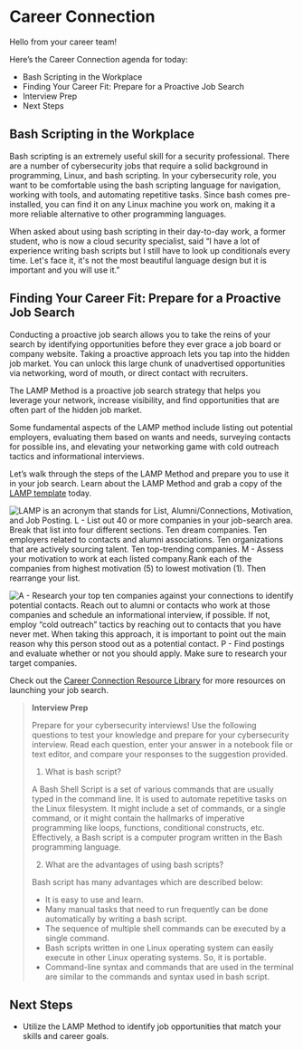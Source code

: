 # Career Connection

Hello from your career team! 

Here’s the Career Connection agenda for today:
* Bash Scripting in the Workplace
* Finding Your Career Fit: Prepare for a Proactive Job Search
* Interview Prep
* Next Steps

## Bash Scripting in the Workplace

Bash scripting is an extremely useful skill for a security professional. There are a number of cybersecurity jobs that require a solid background in programming, Linux, and bash scripting. In your cybersecurity role, you want to be comfortable using the bash scripting language for navigation, working with tools, and automating repetitive tasks. Since bash comes pre-installed, you can find it on any Linux machine you work on, making it a more reliable alternative to other programming languages.

When asked about using bash scripting in their day-to-day work, a former student, who is now a cloud security specialist, said “I have a lot of experience writing bash scripts but I still have to look up conditionals every time. Let's face it, it's not the most beautiful language design but it is important and you will use it.” 

## Finding Your Career Fit: Prepare for a Proactive Job Search

Conducting a proactive job search allows you to take the reins of your search by identifying opportunities before they ever grace a job board or company website. Taking a proactive approach lets you tap into the hidden job market. You can unlock this large chunk of unadvertised opportunities via networking, word of mouth, or direct contact with recruiters.

The LAMP Method is a proactive job search strategy that helps you leverage your network, increase visibility, and find opportunities that are often part of the hidden job market.

Some fundamental aspects of the LAMP method include listing out potential employers, evaluating them based on wants and needs, surveying contacts for possible ins, and elevating your networking game with cold outreach tactics and informational interviews. 

Let’s walk through the steps of the LAMP Method and prepare you to use it in your job search. Learn about the LAMP Method and grab a copy of the [LAMP template](https://drive.google.com/file/d/1LYitrxvRUo_Wz3MAYG_wRkRzAiSbZ7SK/view) today.

![LAMP is an acronym that stands for List, Alumni/Connections, Motivation, and Job Posting. L - List out 40 or more companies in your job-search area. Break that list into four different sections. Ten dream companies. Ten employers related to contacts and alumni associations. Ten organizations that are actively sourcing talent. Ten top-trending companies. M - Assess your motivation to work at each listed company.Rank each of the companies from highest motivation (5) to lowest motivation (1). Then rearrange your list.](https://static.bc-edx.com/career-services/all-vertical-fycf/lesson-06/l6_fycf_image1.png)

![A - Research your top ten companies against your connections to identify potential contacts. Reach out to alumni or contacts who work at those companies and schedule an informational interview, if possible. If not, employ “cold outreach” tactics by reaching out to contacts that you have never met. When taking this approach, it is important to point out the main reason why this person stood out as a potential contact. P - Find postings and evaluate whether or not you should apply. Make sure to research your target companies. ](https://static.bc-edx.com/career-services/all-vertical-fycf/lesson-06/l6_fycf_image2.png)

Check out the [Career Connection Resource Library](https://docs.google.com/document/d/1xiuZP_ZYMiIopqS0pFWUji58ESASMQUl2CQJphReaGo/edit?usp=sharing) for more resources on launching your job search. 

> **Interview Prep**
> 
>Prepare for your cybersecurity interviews! Use the following questions to test your knowledge and prepare for your cybersecurity interview. Read each question, enter your answer in a notebook file or text editor, and compare your responses to the suggestion provided.
>
> 1. What is bash script?
>
>A Bash Shell Script is a set of various commands that are usually typed in the command line. It is used to automate repetitive tasks on the Linux filesystem. It might include a set of commands, or a single command, or it might contain the hallmarks of imperative programming like loops, functions, conditional constructs, etc. Effectively, a Bash script is a computer program written in the Bash programming language.
>
> 2. What are the advantages of using bash scripts?
>
>Bash script has many advantages which are described below:
> * It is easy to use and learn.
> * Many manual tasks that need to run frequently can be done automatically by writing a bash script.
> * The sequence of multiple shell commands can be executed by a single command.
> * Bash scripts written in one Linux operating system can easily execute in other Linux operating systems. So, it is portable.
> * Command-line syntax and commands that are used in the terminal are similar to the commands and syntax used in bash script.

## Next Steps
* Utilize the LAMP Method to identify job opportunities that match your skills and career goals. 
